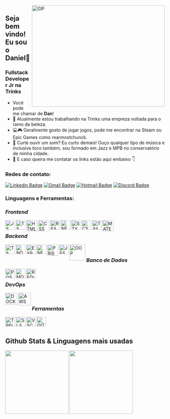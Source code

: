 <img align="right" alt="GIF" src="https://cdn.hashnode.com/res/hashnode/image/upload/v1621705542437/4shUyEk2t.gif?raw=true" width="420" height="320" />

## Seja bem vindo! Eu sou o Daniel👋 
### Fullstack Developer Jr na Trinks
- Você pode me chamar de **Dan**!
- 📖 Atualmente estou trabalhando na Trinks uma empreza voltada para o ramo da beleza.
- 💻🎮 Geralmente gosto de jogar jogos, pode me encontrar na Steam ou Epic Games como rearmostchunck.
- 🎸 Curte ouvir um som? Eu curto demais! Ouço qualquer tipo de música e inclusive toco também, sou formado em Jazz e MPB no conservatório de minha cidade.
- 💬 E caso queira me contatar os links estão aqui embaixo 👇

### Redes de contato:

[![Linkedin Badge](https://img.shields.io/badge/LinkedIn-0077B5?style=for-the-badge&logo=linkedin&logoColor=white)](https://www.linkedin.com/in/daniel-lucas-ederli-725289222)
[![Gmail Badge](https://img.shields.io/badge/Gmail-D14836?style=for-the-badge&logo=gmail&logoColor=white)](mailto:danielederli29@gmail.com)
[![Hotmail Badge](https://img.shields.io/badge/Microsoft_Outlook-0078D4?style=for-the-badge&logo=microsoft-outlook&logoColor=white)](mailto:daniell.ederli@hotmail.com)
[![Discord Badge](https://img.shields.io/badge/Discord-5865F2?style=for-the-badge&logo=discord&logoColor=white)](https://discordapp.com/users/Dan🎼#9390)

### Linguagens e Ferramentas:

### *Frontend*
<img alt="JS" align="left" width="30px" src="https://icons-for-free.com/iconfiles/png/512/javascript+original-1324760550805182024.png" />
<img alt="TS" align="left" width="30px" src="https://icons-for-free.com/iconfiles/png/512/typescript+original-1324760574003158198.png" />
<img alt="HTML" align="left" width="35px" src="https://icons-for-free.com/iconfiles/png/512/vscode+icons+type+html-1324451320119191066.png" />
<img alt="CSS" align="left" width="35px" src="https://icons-for-free.com/iconfiles/png/512/vscode+icons+type+css-1324451270074695333.png" />
<img alt="REACT" align="left" width="30px" src="https://icons-for-free.com/iconfiles/png/512/react+original-1324760565814167828.png" />
<img alt="NEXT" align="left" width="30px" src="https://icons-for-free.com/iconfiles/png/512/NextJS-1324888744726908747.png" />
<img alt="STYLED-COMPONENTS" align="left" width="30px" src="https://icons-for-free.com/iconfiles/png/512/vscode+icons+type+styled-1324451495304522233.png" />
<img alt="CYPRESS" align="left" width="30px" src="https://icons-for-free.com/iconfiles/png/512/cypress-1324440144114984250.png" />
<img alt="TAILWINDCSS" align="left" width="30px" src="https://icons-for-free.com/iconfiles/png/512/css+tailwind-1330884282817975295.png" />
<img alt="MATERIALUI" align="left" width="35px" src="https://mui.com/static/logo.png" />

<br />

### *Backend* 

<img alt="TS" align="left" width="30px" src="https://icons-for-free.com/iconfiles/png/512/typescript+original-1324760574003158198.png" />
<img alt="NODEJS" align="left" width="30px" src="https://icons-for-free.com/iconfiles/png/512/nodejs+original-1324760553994193787.png" />
<img alt="EXPRESS" align="left" width="30px" src="https://icons-for-free.com/iconfiles/png/512/express+original-1324760541654534922.png" />
<img alt="NEST" align="left" width="30px" src="https://icons-for-free.com/iconfiles/png/512/vscode+icons+type+nestjs-1324451393575753824.png" />
<img alt="PRISMA" align="left" width="35px" src="https://icons-for-free.com/iconfiles/png/512/vscode+icons+type+light+prisma-1324451365475006031.png" />
<img alt="JEST" align="left" width="30px" src="https://icons-for-free.com/iconfiles/png/512/vscode+icons+type+jest-1324451331240398710.png" />
<img alt="OOP" align="left" width="50px" src="https://miro.medium.com/max/300/0*goJuBKoyL-zZX4RB.png" />

<br />

### *Banco de Dados*

<img alt="POSTGRESQL" align="left" width="30px" src="https://icons-for-free.com/iconfiles/png/512/postgresql+original-1324760555477678132.png" />
<img alt="MONGODB" align="left" width="30px" src="https://icons-for-free.com/iconfiles/png/512/mongodb-1330289846047266747.png" />
<img alt="REDIS" align="left" width="30px" src="https://icons-for-free.com/iconfiles/png/512/redis+original-1324760569511622860.png" />

<br />

### *DevOps*

<img alt="DOCKER" align="left" width="38px" src="https://icons-for-free.com/iconfiles/png/512/Docker-1329545817374471792.png" />
<img alt="AWS" align="left" width="40px" src="https://icons-for-free.com/iconfiles/png/512/AWS-1329545813726283050.png" />

<br />

### *Ferramentas*

<img alt="TRELLO" align="left" width="30px" src="https://icons-for-free.com/iconfiles/png/512/trello-1330289861633868130.png" />
<img alt="SLACK" align="left" width="30px" src="https://icons-for-free.com/iconfiles/png/512/slack-1330289859031924005.png" />
<img alt="VSCODE" align="left" width="30px" src="https://cdn.jsdelivr.net/gh/devicons/devicon/icons/vscode/vscode-original.svg" />
<img alt="GIT" align="left" width="30px" src="https://icons-for-free.com/iconfiles/png/512/git+original-1324760546369298016.png" />

<br />
<br />

## Github Stats & Linguagens mais usadas
<img align="left" height="200px" src="https://github-readme-stats.vercel.app/api?username=DanielL29&theme=radical" />
<img align="left" height="200px" src="https://github-readme-stats.vercel.app/api/top-langs/?username=DanielL29&theme=radical" />
<!-- <img align="left" height="200px" src="https://github-readme-stats.vercel.app/api/top-langs/?username=DanielL29&layout=compact&langs_count=7&theme=radical" /> -->



<!---
DanielL29/DanielL29 is a ✨ special ✨ repository because its `README.md` (this file) appears on your GitHub profile.
You can click the Preview link to take a look at your changes.
--->
